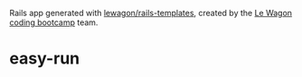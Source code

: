 Rails app generated with [lewagon/rails-templates](https://github.com/lewagon/rails-templates), created by the [Le Wagon coding bootcamp](https://www.lewagon.com) team.
# easy-run

